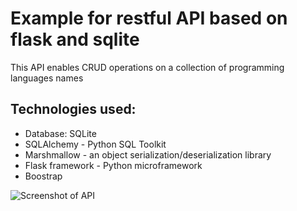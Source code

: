 # Example for restful API based on flask and sqlite
This API enables CRUD operations on a collection of programming languages names

## Technologies used:
* Database: SQLite
* SQLAlchemy - Python SQL Toolkit
* Marshmallow - an object serialization/deserialization library
* Flask framework - Python microframework
* Boostrap

![Screenshot of API](https://github.com/MartaGolabek/restful_API/edit/master/api_screen.png)
